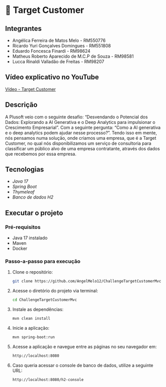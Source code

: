 # 🏹 Target Customer

## Integrantes
- Angélica Ferreira de Matos Melo - RM550776
- Ricardo Yuri Gonçalves Domingues - RM551808
- Eduardo Foncesca Finardi - RM98624
- Matheus Roberto Aparecido de M.C.P de Souza - RM98581
- Lucca Rinaldi Valladão de Freitas - RM98207

## Vídeo explicativo no YouTube
[Vídeo - Target Customer](https://www.youtube.com/watch?v=2U7Au61ex6s)

## Descrição
A Plusoft veio com o seguinte desafio: “Desvendando o Potencial dos Dados: Explorando a AI Generativa e o Deep Analytics para impulsionar o Crescimento Empresarial”.
Com a seguinte pergunta: “Como a AI generativa e o deep analytics podem ajudar nesse processo?”. Tendo isso em mente, nós pensamos numa solução, onde criamos uma empresa, que é a Target Customer, no qual nós disponibilizamos um serviço de consultoria para classificar um público alvo de uma empresa contratante, através dos dados que recebemos por essa empresa.

## Tecnologias
- *Java 17*
- *Spring Boot*
- *Thymeleaf*
- *Banco de dados H2*

## Executar o projeto
### Pré-requisitos
- Java 17 instalado
- Maven
- Docker

### Passo-a-passo para execução
1. Clone o repositório:

   ```bash
   git clone https://github.com/AngelMelo12/ChallengeTargetCustomerMvc.git

2. Acesse o diretório do projeto via terminal:
    ```bash
    cd ChallengeTargetCustomerMvc

3. Instale as dependências:
    ```bash
    mvn clean install

4. Inicie a aplicação:
    ```bash
    mvn spring-boot:run

5. Acesse a aplicação e navegue entre as páginas no seu navegador em:
    ```bash
    http://localhost:8080

6. Caso queria acessar o console de banco de dados, utilize a seguinte URL:
   ```bash
   http://localhost:8080/h2-console
   
